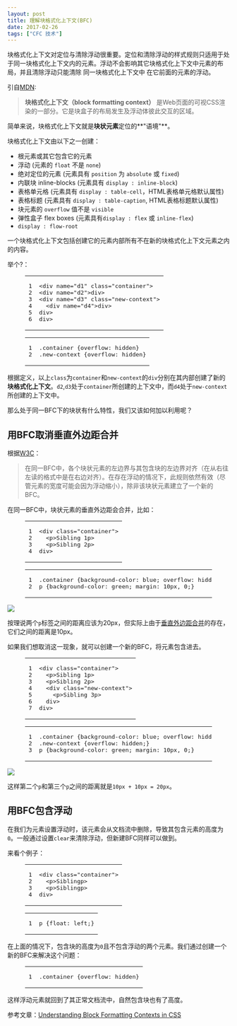 ```yaml
---
layout: post
title: 理解块格式化上下文(BFC)
date: 2017-02-26
tags: ["CFC 技术"]
---
```


      

块格式化上下文对定位与清除浮动很重要。定位和清除浮动的样式规则只适用于处于同一块格式化上下文内的元素。浮动不会影响其它块格式化上下文中元素的布局，并且清除浮动只能清除 同一块格式化上下文中 在它前面的元素的浮动。<a id="more"></a>

引自[MDN](https://developer.mozilla.org/zh-CN/docs/Web/Guide/CSS/Block_formatting_context):

> **块格式化上下文（block formatting context）** 是Web页面的可视CSS渲染的一部分。它是块盒子的布局发生及浮动体彼此交互的区域。

简单来说，块格式化上下文就是**块状元素**定位的**"语境"**。

块格式化上下文由以下之一创建：

*   根元素或其它包含它的元素
*   浮动 (元素的 `float` 不是 `none`)
*   绝对定位的元素 (元素具有 `position` 为 `absolute` 或 `fixed`)
*   内联块 inline-blocks (元素具有 `display : inline-block`)
*   表格单元格 (元素具有 `display : table-cell`，HTML表格单元格默认属性)
*   表格标题 (元素具有 `display : table-caption`, HTML表格标题默认属性)
*   块元素的 `overflow` 值不是 `visible`
*   弹性盒子 flex boxes (元素具有`display : flex` 或 `inline-flex`)
*   `display : flow-root`

一个块格式化上下文包括创建它的元素内部所有不在新的块格式化上下文元素之内的内容。

举个?：

<figure class="highlight html"><table><tbody><tr><td class="gutter"><pre><div class="line">1</div><div class="line">2</div><div class="line">3</div><div class="line">4</div><div class="line">5</div><div class="line">6</div></pre></td><td class="code"><pre><div class="line"><span class="tag"><<span class="name">div</span> <span class="attr">name</span>=<span class="string">"d1"</span> <span class="attr">class</span>=<span class="string">"container"</span>></span></div><div class="line"><span class="tag"><<span class="name">div</span> <span class="attr">name</span>=<span class="string">"d2"</span>></span><span class="tag"></<span class="name">div</span>></span></div><div class="line"><span class="tag"><<span class="name">div</span> <span class="attr">name</span>=<span class="string">"d3"</span> <span class="attr">class</span>=<span class="string">"new-context"</span>></span></div><div class="line">  <span class="tag"><<span class="name">div</span> <span class="attr">name</span>=<span class="string">"d4"</span>></span><span class="tag"></<span class="name">div</span>></span></div><div class="line"><span class="tag"></<span class="name">div</span>></span></div><div class="line"><span class="tag"></<span class="name">div</span>></span></div></pre></td></tr></tbody></table></figure>
<figure class="highlight css"><table><tbody><tr><td class="gutter"><pre><div class="line">1</div><div class="line">2</div></pre></td><td class="code"><pre><div class="line"><span class="selector-class">.container</span> {<span class="attribute">overflow</span>: hidden}</div><div class="line"><span class="selector-class">.new-context</span> {<span class="attribute">overflow</span>: hidden}</div></pre></td></tr></tbody></table></figure>

根据定义，以上`class`为`container`和`new-context`的`div`分别在其内部创建了新的**块格式化上下文**。`d2`,`d3`处于`container`所创建的上下文中，而`d4`处于`new-context`所创建的上下文中。

那么处于同一BFC下的块状有什么特性，我们又该如何加以利用呢？

## [](#用BFC取消垂直外边距合并 "用BFC取消垂直外边距合并")用BFC取消垂直外边距合并

根据[W3C](https://www.w3.org/TR/CSS21/visuren.html#block-formatting)：

> 在同一BFC中，各个块状元素的左边界与其包含块的左边界对齐（在从右往左读的格式中是在右边对齐）。在存在浮动的情况下，此规则依然有效（尽管元素的宽度可能会因为浮动缩小），除非该块状元素建立了一个新的BFC。

在同一BFC中，块状元素的垂直外边距会合并，比如：

<figure class="highlight html"><table><tbody><tr><td class="gutter"><pre><div class="line">1</div><div class="line">2</div><div class="line">3</div><div class="line">4</div></pre></td><td class="code"><pre><div class="line"><span class="tag"><<span class="name">div</span> <span class="attr">class</span>=<span class="string">"container"</span>></span></div><div class="line">  <span class="tag"><<span class="name">p</span>></span>Sibling 1<span class="tag"></<span class="name">p</span>></span></div><div class="line">  <span class="tag"><<span class="name">p</span>></span>Sibling 2<span class="tag"></<span class="name">p</span>></span></div><div class="line"><span class="tag"></<span class="name">div</span>></span></div></pre></td></tr></tbody></table></figure>
<figure class="highlight css"><table><tbody><tr><td class="gutter"><pre><div class="line">1</div><div class="line">2</div></pre></td><td class="code"><pre><div class="line"><span class="selector-class">.container</span> {<span class="attribute">background-color</span>: blue; <span class="attribute">overflow</span>: hidden;}</div><div class="line"><span class="selector-tag">p</span> {<span class="attribute">background-color</span>: green; <span class="attribute">margin</span>: <span class="number">10px</span>, <span class="number">0</span>;}</div></pre></td></tr></tbody></table></figure>

![](bfc-1.png)

按理说两个`p`标签之间的距离应该为20px，但实际上由于[垂直外边距合并](https://www.w3.org/TR/CSS21/box.html#collapsing-margins)的存在，它们之间的距离是10px。

如果我们想取消这一现象，就可以创建一个新的BFC，将元素包含进去。

<figure class="highlight html"><table><tbody><tr><td class="gutter"><pre><div class="line">1</div><div class="line">2</div><div class="line">3</div><div class="line">4</div><div class="line">5</div><div class="line">6</div><div class="line">7</div></pre></td><td class="code"><pre><div class="line"><span class="tag"><<span class="name">div</span> <span class="attr">class</span>=<span class="string">"container"</span>></span></div><div class="line">  <span class="tag"><<span class="name">p</span>></span>Sibling 1<span class="tag"></<span class="name">p</span>></span></div><div class="line">  <span class="tag"><<span class="name">p</span>></span>Sibling 2<span class="tag"></<span class="name">p</span>></span></div><div class="line">  <span class="tag"><<span class="name">div</span> <span class="attr">class</span>=<span class="string">"new-context"</span>></span></div><div class="line">    <span class="tag"><<span class="name">p</span>></span>Sibling 3<span class="tag"></<span class="name">p</span>></span></div><div class="line">  <span class="tag"></<span class="name">div</span>></span></div><div class="line"><span class="tag"></<span class="name">div</span>></span></div></pre></td></tr></tbody></table></figure>
<figure class="highlight css"><table><tbody><tr><td class="gutter"><pre><div class="line">1</div><div class="line">2</div><div class="line">3</div></pre></td><td class="code"><pre><div class="line"><span class="selector-class">.container</span> {<span class="attribute">background-color</span>: blue; <span class="attribute">overflow</span>: hidden;}</div><div class="line"><span class="selector-class">.new-context</span> {<span class="attribute">overflow</span>: hidden;}</div><div class="line"><span class="selector-tag">p</span> {<span class="attribute">background-color</span>: green; <span class="attribute">margin</span>: <span class="number">10px</span>, <span class="number">0</span>;}</div></pre></td></tr></tbody></table></figure>

![](bfc-2.png)

这样第二个`p`和第三个`p`之间的距离就是`10px + 10px = 20px`。

## [](#用BFC包含浮动 "用BFC包含浮动")用BFC包含浮动

在我们为元素设置浮动时，该元素会从文档流中删除，导致其包含元素的高度为`0`。一般通过设置`clear`来清除浮动，但新建BFC同样可以做到。

来看个例子：

<figure class="highlight html"><table><tbody><tr><td class="gutter"><pre><div class="line">1</div><div class="line">2</div><div class="line">3</div><div class="line">4</div></pre></td><td class="code"><pre><div class="line"><span class="tag"><<span class="name">div</span> <span class="attr">class</span>=<span class="string">"container"</span>></span></div><div class="line">  <span class="tag"><<span class="name">p</span>></span>Sibling<span class="tag"></<span class="name">p</span>></span></div><div class="line">  <span class="tag"><<span class="name">p</span>></span>Sibling<span class="tag"></<span class="name">p</span>></span></div><div class="line"><span class="tag"></<span class="name">div</span>></span></div></pre></td></tr></tbody></table></figure>
<figure class="highlight css"><table><tbody><tr><td class="gutter"><pre><div class="line">1</div></pre></td><td class="code"><pre><div class="line"><span class="selector-tag">p</span> {<span class="attribute">float</span>: left;}</div></pre></td></tr></tbody></table></figure>

在上面的情况下，包含块的高度为`0`且不包含浮动的两个元素。我们通过创建一个新的BFC来解决这个问题：

<figure class="highlight css"><table><tbody><tr><td class="gutter"><pre><div class="line">1</div></pre></td><td class="code"><pre><div class="line"><span class="selector-class">.container</span> {<span class="attribute">overflow</span>: hidden}</div></pre></td></tr></tbody></table></figure>

这样浮动元素就回到了其正常文档流中，自然包含块也有了高度。

参考文章：[Understanding Block Formatting Contexts in CSS](https://www.sitepoint.com/understanding-block-formatting-contexts-in-css/)